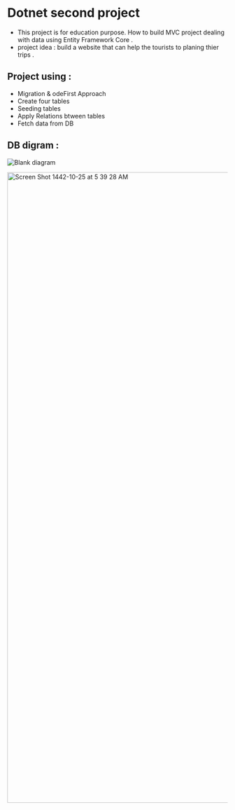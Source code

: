 
# Dotnet second project
- This project is for education purpose. How to build MVC project dealing with data using Entity Framework Core .
- project idea : build a website that can help the tourists to planing thier trips .

 
## Project using  :
-  Migration & odeFirst Approach
- Create four tables
- Seeding tables
- Apply Relations btween tables
- Fetch data from DB

## DB digram :

![Blank diagram](https://user-images.githubusercontent.com/82523761/120910627-0fa19900-c689-11eb-9e99-3bf7d9e5335f.png)

<img width="1440" alt="Screen Shot 1442-10-25 at 5 39 28 AM" src="https://user-images.githubusercontent.com/82523761/120910703-9ce4ed80-c689-11eb-8886-de092c29b634.png">
 
